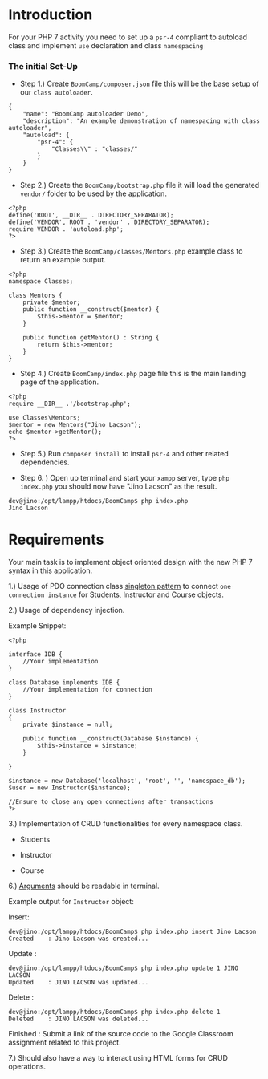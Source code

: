 # Introduction
For your PHP 7 activity you need to set up a `psr-4` compliant to autoload class and implement `use` declaration and class `namespacing`

### The initial Set-Up

* Step 1.) Create `BoomCamp/composer.json` file this will be the base setup of our `class autoloader`.

```
{
    "name": "BoomCamp autoloader Demo",
    "description": "An example demonstration of namespacing with class autoloader",
    "autoload": {
        "psr-4": { 
            "Classes\\" : "classes/"
        }
    }
}
```

* Step 2.) Create the `BoomCamp/bootstrap.php` file it will load the generated `vendor/` folder to be used by the application.

```
<?php
define('ROOT', __DIR__ . DIRECTORY_SEPARATOR);
define('VENDOR', ROOT . 'vendor' . DIRECTORY_SEPARATOR);
require VENDOR . 'autoload.php';
?>
```

* Step 3.) Create the `BoomCamp/classes/Mentors.php` example class to return an example output.

```
<?php 
namespace Classes;

class Mentors {
    private $mentor;
    public function __construct($mentor) {
        $this->mentor = $mentor;
    }

    public function getMentor() : String {
        return $this->mentor;
    }
}
```

* Step 4.) Create `BoomCamp/index.php` page file this is the main landing page of the application.

```
<?php
require __DIR__ .'/bootstrap.php';

use Classes\Mentors;
$mentor = new Mentors("Jino Lacson");
echo $mentor->getMentor();
?>
```

* Step 5.) Run `composer install` to install `psr-4` and other related dependencies.

* Step 6. ) Open up terminal and start your `xampp` server, type `php index.php` you should now have "Jino Lacson" as the result.

```
dev@jino:/opt/lampp/htdocs/BoomCamp$ php index.php
Jino Lacson
```

# Requirements

Your main task is to implement object oriented design with the new PHP 7 syntax in this application.

1.) Usage of PDO connection class [singleton pattern](https://phpenthusiast.com/blog/the-singleton-design-pattern-in-php) to connect `one connection instance` for Students, Instructor and Course objects.

2.) Usage of dependency injection.

Example Snippet:

```
<?php

interface IDB {
	//Your implementation
}

class Database implements IDB {
	//Your implementation for connection
} 

class Instructor 
{
    private $instance = null;

    public function __construct(Database $instance) {
        $this->instance = $instance;
    }

}

$instance = new Database('localhost', 'root', '', 'namespace_db');
$user = new Instructor($instance);

//Ensure to close any open connections after transactions
?>
```

3.) Implementation of CRUD functionalities for every namespace class.

* Students

* Instructor

* Course

6.) [Arguments](https://alvinalexander.com/php/php-read-command-line-arguments-in-php) should be readable in terminal.

Example output for `Instructor` object:

Insert:

```
dev@jino:/opt/lampp/htdocs/BoomCamp$ php index.php insert Jino Lacson 
Created    : Jino Lacson was created...
```

Update :

```
dev@jino:/opt/lampp/htdocs/BoomCamp$ php index.php update 1 JINO LACSON 
Updated    : JINO LACSON was updated...
```

Delete :

```
dev@jino:/opt/lampp/htdocs/BoomCamp$ php index.php delete 1 
Deleted    : JINO LACSON was deleted...
```

Finished : Submit a link of the source code to the Google Classroom assignment related to this project.

7.) Should also have a way to interact using HTML forms for CRUD operations.
